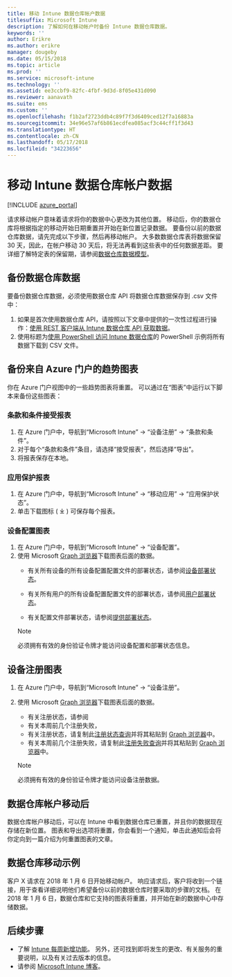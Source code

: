 ```yaml
---
title: 移动 Intune 数据仓库帐户数据
titlesuffix: Microsoft Intune
description: 了解如何在移动帐户时备份 Intune 数据仓库数据。
keywords: ''
author: Erikre
ms.author: erikre
manager: dougeby
ms.date: 05/15/2018
ms.topic: article
ms.prod: ''
ms.service: microsoft-intune
ms.technology: ''
ms.assetid: ee3ccbf9-82fc-4fbf-9d3d-8f05e431d090
ms.reviewer: aanavath
ms.suite: ems
ms.custom: ''
ms.openlocfilehash: f1b2af2723ddb4c89f7f3d6409ced12f7a16883a
ms.sourcegitcommit: 34e96e57af6b861ecdfea085acf3c44cff1f3d43
ms.translationtype: HT
ms.contentlocale: zh-CN
ms.lasthandoff: 05/17/2018
ms.locfileid: "34223656"
---
```

# <a name="move-your-intune-data-warehouse-account-data"></a>移动 Intune 数据仓库帐户数据 

[!INCLUDE [azure_portal](./includes/azure_portal.md)]

请求移动帐户意味着请求将你的数据中心更改为其他位置。 移动后，你的数据仓库将根据指定的移动开始日期重置并开始在新位置记录数据。 要备份以前的数据仓库数据，请先完成以下步骤，然后再移动帐户。 大多数数据仓库表将数据保留 30 天，因此，在帐户移动 30 天后，将无法再看到这些表中的任何数据差距。 要详细了解特定表的保留期，请参阅[数据仓库数据模型](reports-ref-data-model.md)。 

## <a name="back-up-your-data-warehouse-data"></a>备份数据仓库数据 

要备份数据仓库数据，必须使用数据仓库 API 将数据仓库数据保存到 .csv 文件中：  

1. 如果是首次使用数据仓库 API，请按照以下文章中提供的一次性过程进行操作：[使用 REST 客户端从 Intune 数据仓库 API 获取数据](reports-proc-data-rest.md)。
2. 使用标题为[使用 PowerShell 访问 Intune 数据仓库](https://github.com/Microsoft/Intune-Data-Warehouse/tree/master/Samples/PowerShell)的 PowerShell 示例将所有数据下载到 CSV 文件。 

## <a name="back-up-your-trend-charts-from-the-azure-portal"></a>备份来自 Azure 门户的趋势图表

你在 Azure 门户视图中的一些趋势图表将重置。 可以通过在“图表”中运行以下脚本来备份这些图表：   

### <a name="terms--conditions-acceptance-reports"></a>条款和条件接受报表
1. 在 Azure 门户中，导航到“Microsoft Intune” -> “设备注册” -> “条款和条件”。
2. 对于每个“条款和条件”条目，请选择“接受报表”，然后选择“导出”。
3. 将报表保存在本地。
 
### <a name="app-protection-reports"></a>应用保护报表  
1. 在 Azure 门户中，导航到“Microsoft Intune” -> “移动应用” -> “应用保护状态”。
2. 单击下载图标 ( ⤓ ) 可保存每个报表。

### <a name="device-configuration-charts"></a>设备配置图表 
1. 在 Azure 门户中，导航到“Microsoft Intune” -> “设备配置”。
2. 使用 Microsoft [Graph 浏览器](https://developer.microsoft.com/graph/graph-explorer)下载图表后面的数据。 
    - 有关所有设备的所有设备配置配置文件的部署状态，请参阅[设备部署状态](https://graph.microsoft.com/beta/reports/deviceConfigurationDeviceActivity/content)。

    - 有关所有用户的所有设备配置配置文件的部署状态，请参阅[用户部署状态](https://graph.microsoft.com/beta/reports/deviceConfigurationUserActivity/content)。

    - 有关配置文件部署状态，请参阅[提供部署状态](https://graph.microsoft.com/beta/deviceManagement/deviceConfigurations?$select=id,displayName,lastModifiedDateTime,deviceStatusOverview&$expand=deviceStatusOverview)。
  
    > [!NOTE]
    > 必须拥有有效的身份验证令牌才能访问设备配置和部署状态信息。

## <a name="device-enrollment-charts"></a>设备注册图表
1. 在 Azure 门户中，导航到“Microsoft Intune” -> “设备注册”。
2. 使用 Microsoft [Graph 浏览器](https://developer.microsoft.com/graph/graph-explorer)下载图表后面的数据。
    - 有关注册状态，请参阅 
    - 有关本周前几个注册失败， 
    - 有关注册状态，请复制此[注册状态查询](https://graph.microsoft.com/beta/reports/managedDeviceEnrollmentFailureTrends()/content)并将其粘贴到 [Graph 浏览器](https://developer.microsoft.com/graph/graph-explorer)中。
    - 有关本周前几个注册失败，请复制此[注册失败查询](https://graph.microsoft.com/beta/reports/managedDeviceEnrollmentTopFailures(period=null)/content)并将其粘贴到 [Graph 浏览器](https://developer.microsoft.com/graph/graph-explorer)中。

    > [!NOTE]
    > 必须拥有有效的身份验证令牌才能访问设备注册数据。 

## <a name="after-a-data-warehouse-account-move"></a>数据仓库帐户移动后

数据仓库帐户移动后，可以在 Intune 中看到数据仓库已重置，并且你的数据现在存储在新位置。 图表和导出选项将重置，你会看到一个通知，单击此通知后会将你定向到一篇介绍为何重置图表的文章。  

## <a name="data-warehouse-move-example"></a>数据仓库移动示例 

客户 X 请求在 2018 年 1 月 6 日开始移动帐户。 响应请求后，客户将收到一个链接，用于查看详细说明他们希望备份以前的数据仓库时要采取的步骤的文档。 在 2018 年 1 月 6 日，数据仓库和它支持的图表将重置，并开始在新的数据中心中存储数据。 

## <a name="next-steps"></a>后续步骤

 - 了解 [Intune 每周新增功能](whats-new.md)。 另外，还可找到即将发生的更改、有关服务的重要说明，以及有关过去版本的信息。
 - 请参阅 [Microsoft Intune 博客](http://go.microsoft.com/fwlink/?LinkID=273882)。
